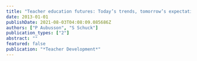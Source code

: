 ```yaml
---
title: "Teacher education futures: Today’s trends, tomorrow’s expectations"
date: 2013-01-01
publishDate: 2021-08-03T04:08:09.085686Z
authors: ["P Aubusson", "S Schuck"]
publication_types: ["2"]
abstract: ""
featured: false
publication: "*Teacher Development*"
---
```


